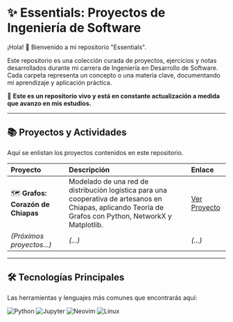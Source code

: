 # ✨ Essentials: Proyectos de Ingeniería de Software

¡Hola! 👋 Bienvenido a mi repositorio "Essentials".

Este repositorio es una colección curada de proyectos, ejercicios y notas desarrollados durante mi carrera de Ingeniería en Desarrollo de Software. Cada carpeta representa un concepto o una materia clave, documentando mi aprendizaje y aplicación práctica.

🌱 **Este es un repositorio vivo y está en constante actualización a medida que avanzo en mis estudios.**

---

## 📚 Proyectos y Actividades

Aquí se enlistan los proyectos contenidos en este repositorio.

| Proyecto                          | Descripción                                                                                                                                               | Enlace                                    |
| :-------------------------------- | :-------------------------------------------------------------------------------------------------------------------------------------------------------- | :---------------------------------------- |
| 🗺️ **Grafos: Corazón de Chiapas** | Modelado de una red de distribución logística para una cooperativa de artesanos en Chiapas, aplicando Teoría de Grafos con Python, NetworkX y Matplotlib. | [Ver Proyecto](./graph_theory/pj_chiapas) |
| _(Próximos proyectos...)_         | _(...)_                                                                                                                                                   | _(...)_                                   |

---

## 🛠️ Tecnologías Principales

Las herramientas y lenguajes más comunes que encontrarás aquí:

![Python](https://img.shields.io/badge/Python-3776AB?style=for-the-badge&logo=python&logoColor=white)
![Jupyter](https://img.shields.io/badge/Jupyter-F37626?style=for-the-badge&logo=jupyter&logoColor=white)
![Neovim](https://img.shields.io/badge/NeoVim-57A143?style=for-the-badge&logo=neovim&logoColor=white)
![Linux](https://img.shields.io/badge/Linux-FCC624?style=for-the-badge&logo=linux&logoColor=black)
